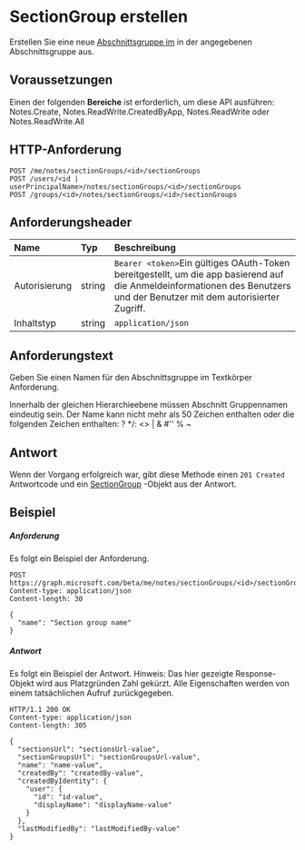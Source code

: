 # <a name="create-sectiongroup"></a>SectionGroup erstellen

Erstellen Sie eine neue [Abschnittsgruppe im](../resources/sectiongroup.md) in der angegebenen Abschnittsgruppe aus.
## <a name="prerequisites"></a>Voraussetzungen
Einen der folgenden **Bereiche** ist erforderlich, um diese API ausführen:   
Notes.Create, Notes.ReadWrite.CreatedByApp, Notes.ReadWrite oder Notes.ReadWrite.All
## <a name="http-request"></a>HTTP-Anforderung
<!-- { "blockType": "ignored" } -->
```http
POST /me/notes/sectionGroups/<id>/sectionGroups
POST /users/<id | userPrincipalName>/notes/sectionGroups/<id>/sectionGroups
POST /groups/<id>/notes/sectionGroups/<id>/sectionGroups
```
## <a name="request-headers"></a>Anforderungsheader
| Name       | Typ | Beschreibung|
|:---------------|:--------|:----------|
| Autorisierung  | string  | `Bearer <token>`Ein gültiges OAuth-Token bereitgestellt, um die app basierend auf die Anmeldeinformationen des Benutzers und der Benutzer mit dem autorisierter Zugriff. |
| Inhaltstyp | string | `application/json` |

## <a name="request-body"></a>Anforderungstext
Geben Sie einen Namen für den Abschnittsgruppe im Textkörper Anforderung.

Innerhalb der gleichen Hierarchieebene müssen Abschnitt Gruppennamen eindeutig sein. Der Name kann nicht mehr als 50 Zeichen enthalten oder die folgenden Zeichen enthalten: ? *\/: <> | & #'' % ~

## <a name="response"></a>Antwort
Wenn der Vorgang erfolgreich war, gibt diese Methode einen `201 Created` Antwortcode und ein [SectionGroup](../resources/sectiongroup.md) -Objekt aus der Antwort.

## <a name="example"></a>Beispiel
##### <a name="request"></a>Anforderung
Es folgt ein Beispiel der Anforderung.
<!-- {
  "blockType": "request",
  "name": "create_sectiongroup_from_sectiongroup"
}-->
```http
POST https://graph.microsoft.com/beta/me/notes/sectionGroups/<id>/sectionGroups
Content-type: application/json
Content-length: 30

{
  "name": "Section group name"
}
```
##### <a name="response"></a>Antwort
Es folgt ein Beispiel der Antwort. Hinweis: Das hier gezeigte Response-Objekt wird aus Platzgründen Zahl gekürzt. Alle Eigenschaften werden von einem tatsächlichen Aufruf zurückgegeben.
<!-- {
  "blockType": "response",
  "truncated": true,
  "@odata.type": "microsoft.graph.sectiongroup"
} -->
```http
HTTP/1.1 200 OK
Content-type: application/json
Content-length: 305

{
  "sectionsUrl": "sectionsUrl-value",
  "sectionGroupsUrl": "sectionGroupsUrl-value",
  "name": "name-value",
  "createdBy": "createdBy-value",
  "createdByIdentity": {
    "user": {
      "id": "id-value",
      "displayName": "displayName-value"
    }
  },
  "lastModifiedBy": "lastModifiedBy-value"
}
```

<!-- uuid: 8fcb5dbc-d5aa-4681-8e31-b001d5168d79
2015-10-25 14:57:30 UTC -->
<!-- {
  "type": "#page.annotation",
  "description": "Create SectionGroup",
  "keywords": "",
  "section": "documentation",
  "tocPath": ""
}-->
